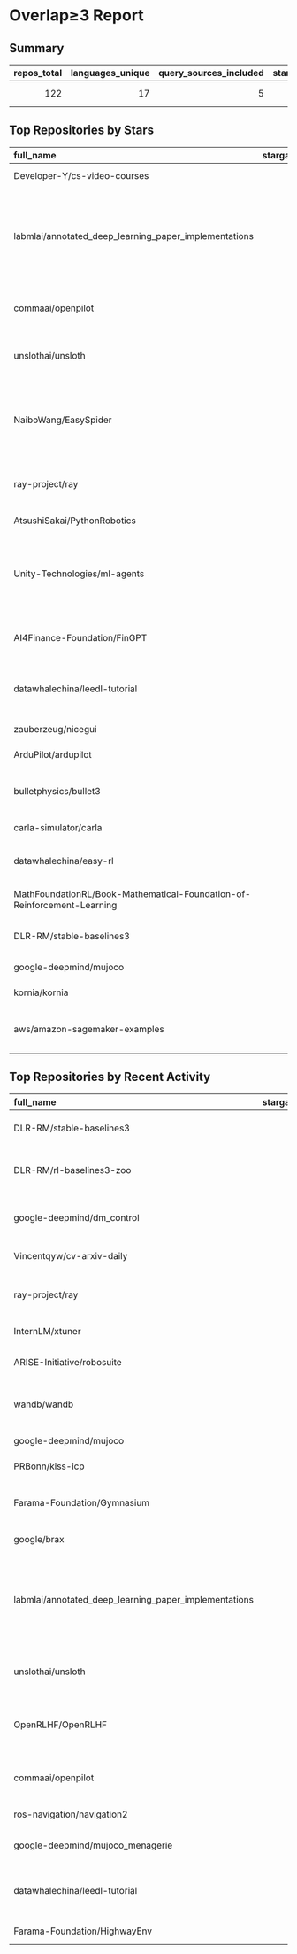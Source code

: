 # Overlap≥3 Report

## Summary
|   repos_total |   languages_unique |   query_sources_included |   stars_median |   stars_mean |   forks_median |   open_issues_median | last_active_max           |
|--------------:|-------------------:|-------------------------:|---------------:|-------------:|---------------:|---------------------:|:--------------------------|
|           122 |                 17 |                        5 |         3416.5 |      7393.75 |          662.5 |                 73.5 | 2025-10-24 06:09:46+00:00 |

## Top Repositories by Stars
| full_name                                                               |   stargazers_count |   forks_count |   open_issues_count | language         | query_source                 | last_active               | description                                                                                                                                                                                                                                                                                            |
|:------------------------------------------------------------------------|-------------------:|--------------:|--------------------:|:-----------------|:-----------------------------|:--------------------------|:-------------------------------------------------------------------------------------------------------------------------------------------------------------------------------------------------------------------------------------------------------------------------------------------------------|
| Developer-Y/cs-video-courses                                            |              70098 |          9412 |                   2 | Unknown          | topic:robotics               | 2025-10-24 04:35:17+00:00 | List of Computer Science courses with video lectures.                                                                                                                                                                                                                                                  |
| labmlai/annotated_deep_learning_paper_implementations                   |              63801 |          6465 |                  26 | Python           | topic:reinforcement-learning | 2025-10-24 05:48:17+00:00 | 🧑‍🏫 60+ Implementations/tutorials of deep learning papers with side-by-side notes 📝; including transformers (original, xl, switch, feedback, vit, ...), optimizers (adam, adabelief, sophia, ...), gans(cyclegan, stylegan2, ...), 🎮 reinforcement learning (ppo, dqn), capsnet, distillation, ... 🧠 |
| commaai/openpilot                                                       |              58519 |         10350 |                 191 | Python           | topic:robotics               | 2025-10-24 05:45:39+00:00 | openpilot is an operating system for robotics. Currently, it upgrades the driver assistance system on 300+ supported cars.                                                                                                                                                                             |
| unslothai/unsloth                                                       |              47347 |          3869 |                 853 | Python           | topic:reinforcement-learning | 2025-10-24 05:47:07+00:00 | Fine-tuning & Reinforcement Learning for LLMs. 🦥 Train OpenAI gpt-oss, DeepSeek-R1, Qwen3, Gemma 3, TTS 2x faster with 70% less VRAM.                                                                                                                                                                 |
| NaiboWang/EasySpider                                                    |              43151 |          5303 |                 254 | JavaScript       | topic:robotics               | 2025-10-24 04:14:12+00:00 | A visual no-code/code-free web crawler/spider易采集：一个可视化浏览器自动化测试/数据采集/爬虫软件，可以无代码图形化的设计和执行爬虫任务。别名：ServiceWrapper面向Web应用的智能化服务封装系统。                                                                                                         |
| ray-project/ray                                                         |              39470 |          6820 |                3170 | Python           | topic:reinforcement-learning | 2025-10-24 06:03:33+00:00 | Ray is an AI compute engine. Ray consists of a core distributed runtime and a set of AI Libraries for accelerating ML workloads.                                                                                                                                                                       |
| AtsushiSakai/PythonRobotics                                             |              26111 |          6911 |                  19 | Python           | topic:robotics               | 2025-10-24 02:26:25+00:00 | Python sample codes and textbook for robotics algorithms.                                                                                                                                                                                                                                              |
| Unity-Technologies/ml-agents                                            |              18778 |          4377 |                  47 | C#               | topic:reinforcement-learning | 2025-10-24 02:28:41+00:00 | The Unity Machine Learning Agents Toolkit (ML-Agents) is an open-source project that enables games and simulations to serve as environments for training intelligent agents using deep reinforcement learning and imitation learning.                                                                  |
| AI4Finance-Foundation/FinGPT                                            |              17863 |          2528 |                  81 | Jupyter Notebook | topic:reinforcement-learning | 2025-10-24 04:13:14+00:00 | FinGPT: Open-Source Financial Large Language Models!  Revolutionize 🔥    We release the trained model on HuggingFace.                                                                                                                                                                                 |
| datawhalechina/leedl-tutorial                                           |              15901 |          3075 |                   6 | Jupyter Notebook | topic:reinforcement-learning | 2025-10-24 05:27:45+00:00 | 《李宏毅深度学习教程》（李宏毅老师推荐👍，苹果书🍎），PDF下载地址：https://github.com/datawhalechina/leedl-tutorial/releases                                                                                                                                                                           |
| zauberzeug/nicegui                                                      |              14293 |           848 |                  93 | Python           | topic:robotics               | 2025-10-24 03:44:29+00:00 | Create web-based user interfaces with Python. The nice way.                                                                                                                                                                                                                                            |
| ArduPilot/ardupilot                                                     |              13926 |         19567 |                2710 | C++              | topic:robotics               | 2025-10-24 02:54:45+00:00 | ArduPlane, ArduCopter, ArduRover, ArduSub source                                                                                                                                                                                                                                                       |
| bulletphysics/bullet3                                                   |              13850 |          3001 |                 386 | C++              | topic:robotics               | 2025-10-24 02:47:56+00:00 | Bullet Physics SDK: real-time collision detection and multi-physics simulation for VR, games, visual effects, robotics, machine learning etc.                                                                                                                                                          |
| carla-simulator/carla                                                   |              13153 |          4263 |                1145 | C++              | topic:ros                    | 2025-10-23 19:52:42+00:00 | Open-source simulator for autonomous driving research.                                                                                                                                                                                                                                                 |
| datawhalechina/easy-rl                                                  |              12832 |          2135 |                  55 | Jupyter Notebook | topic:reinforcement-learning | 2025-10-24 03:52:50+00:00 | 强化学习中文教程（蘑菇书🍄），在线阅读地址：https://datawhalechina.github.io/easy-rl/                                                                                                                                                                                                                  |
| MathFoundationRL/Book-Mathematical-Foundation-of-Reinforcement-Learning |              12489 |          1192 |                   0 | MATLAB           | topic:reinforcement-learning | 2025-10-24 02:32:56+00:00 | This is the homepage of a new book entitled "Mathematical Foundations of Reinforcement Learning."                                                                                                                                                                                                      |
| DLR-RM/stable-baselines3                                                |              11848 |          1965 |                  74 | Python           | topic:robotics               | 2025-10-24 06:09:46+00:00 | PyTorch version of Stable Baselines, reliable implementations of reinforcement learning algorithms.                                                                                                                                                                                                    |
| google-deepmind/mujoco                                                  |              10912 |          1158 |                 208 | C++              | topic:robotics               | 2025-10-24 05:51:52+00:00 | Multi-Joint dynamics with Contact. A general purpose physics simulator.                                                                                                                                                                                                                                |
| kornia/kornia                                                           |              10806 |          1062 |                 339 | Python           | topic:robotics               | 2025-10-23 21:46:04+00:00 | 🐍 Geometric Computer Vision Library for Spatial AI                                                                                                                                                                                                                                                    |
| aws/amazon-sagemaker-examples                                           |              10782 |          6948 |                 841 | Jupyter Notebook | topic:reinforcement-learning | 2025-10-23 08:19:31+00:00 | Example 📓 Jupyter notebooks that demonstrate how to build, train, and deploy machine learning models using 🧠 Amazon SageMaker.                                                                                                                                                                       |

## Top Repositories by Recent Activity
| full_name                                             |   stargazers_count |   forks_count |   open_issues_count | language         | query_source                 | last_active               | description                                                                                                                                                                                                                                                                                            |
|:------------------------------------------------------|-------------------:|--------------:|--------------------:|:-----------------|:-----------------------------|:--------------------------|:-------------------------------------------------------------------------------------------------------------------------------------------------------------------------------------------------------------------------------------------------------------------------------------------------------|
| DLR-RM/stable-baselines3                              |              11848 |          1965 |                  74 | Python           | topic:robotics               | 2025-10-24 06:09:46+00:00 | PyTorch version of Stable Baselines, reliable implementations of reinforcement learning algorithms.                                                                                                                                                                                                    |
| DLR-RM/rl-baselines3-zoo                              |               2593 |           570 |                  62 | Python           | topic:robotics               | 2025-10-24 06:08:40+00:00 | A training framework for Stable Baselines3 reinforcement learning agents, with hyperparameter optimization and pre-trained agents included.                                                                                                                                                            |
| google-deepmind/dm_control                            |               4280 |           721 |                 114 | Python           | topic:reinforcement-learning | 2025-10-24 06:06:19+00:00 | Google DeepMind's software stack for physics-based simulation and Reinforcement Learning environments, using MuJoCo.                                                                                                                                                                                   |
| Vincentqyw/cv-arxiv-daily                             |               1324 |           516 |                   1 | Python           | topic:slam                   | 2025-10-24 06:05:01+00:00 | 🎓Automatically Update CV Papers Daily using Github Actions                                                                                                                                                                                                                                            |
| ray-project/ray                                       |              39470 |          6820 |                3170 | Python           | topic:reinforcement-learning | 2025-10-24 06:03:33+00:00 | Ray is an AI compute engine. Ray consists of a core distributed runtime and a set of AI Libraries for accelerating ML workloads.                                                                                                                                                                       |
| InternLM/xtuner                                       |               4946 |           379 |                 274 | Python           | topic:reinforcement-learning | 2025-10-24 06:02:29+00:00 | A Next-Generation Training Engine Built for Ultra-Large MoE Models                                                                                                                                                                                                                                     |
| ARISE-Initiative/robosuite                            |               1979 |           603 |                  95 | Python           | topic:robotics               | 2025-10-24 05:58:51+00:00 | robosuite: A Modular Simulation Framework and Benchmark for Robot Learning                                                                                                                                                                                                                             |
| wandb/wandb                                           |              10442 |           784 |                 868 | Python           | topic:reinforcement-learning | 2025-10-24 05:55:31+00:00 | The AI developer platform. Use Weights & Biases to train and fine-tune models, and manage models from experimentation to production.                                                                                                                                                                   |
| google-deepmind/mujoco                                |              10912 |          1158 |                 208 | C++              | topic:robotics               | 2025-10-24 05:51:52+00:00 | Multi-Joint dynamics with Contact. A general purpose physics simulator.                                                                                                                                                                                                                                |
| PRBonn/kiss-icp                                       |               1964 |           392 |                  11 | C++              | topic:robotics               | 2025-10-24 05:51:06+00:00 | A LiDAR odometry pipeline that just works                                                                                                                                                                                                                                                              |
| Farama-Foundation/Gymnasium                           |              10462 |          1165 |                  82 | Python           | topic:reinforcement-learning | 2025-10-24 05:50:23+00:00 | An API standard for single-agent reinforcement learning environments, with popular reference environments and related utilities (formerly Gym)                                                                                                                                                         |
| google/brax                                           |               2895 |           315 |                  97 | Jupyter Notebook | topic:robotics               | 2025-10-24 05:50:18+00:00 | Massively parallel rigidbody physics simulation on accelerator hardware.                                                                                                                                                                                                                               |
| labmlai/annotated_deep_learning_paper_implementations |              63801 |          6465 |                  26 | Python           | topic:reinforcement-learning | 2025-10-24 05:48:17+00:00 | 🧑‍🏫 60+ Implementations/tutorials of deep learning papers with side-by-side notes 📝; including transformers (original, xl, switch, feedback, vit, ...), optimizers (adam, adabelief, sophia, ...), gans(cyclegan, stylegan2, ...), 🎮 reinforcement learning (ppo, dqn), capsnet, distillation, ... 🧠 |
| unslothai/unsloth                                     |              47347 |          3869 |                 853 | Python           | topic:reinforcement-learning | 2025-10-24 05:47:07+00:00 | Fine-tuning & Reinforcement Learning for LLMs. 🦥 Train OpenAI gpt-oss, DeepSeek-R1, Qwen3, Gemma 3, TTS 2x faster with 70% less VRAM.                                                                                                                                                                 |
| OpenRLHF/OpenRLHF                                     |               8219 |           804 |                 299 | Python           | topic:reinforcement-learning | 2025-10-24 05:46:26+00:00 | An Easy-to-use, Scalable and High-performance RLHF Framework based on Ray (PPO & GRPO & REINFORCE++ & vLLM & Ray & Dynamic Sampling & Async Agentic RL)                                                                                                                                                |
| commaai/openpilot                                     |              58519 |         10350 |                 191 | Python           | topic:robotics               | 2025-10-24 05:45:39+00:00 | openpilot is an operating system for robotics. Currently, it upgrades the driver assistance system on 300+ supported cars.                                                                                                                                                                             |
| ros-navigation/navigation2                            |               3571 |          1600 |                 136 | C++              | topic:robotics               | 2025-10-24 05:34:25+00:00 | ROS 2 Navigation Framework and System                                                                                                                                                                                                                                                                  |
| google-deepmind/mujoco_menagerie                      |               2603 |           367 |                  47 | Python           | topic:robotics               | 2025-10-24 05:30:59+00:00 | A collection of high-quality models for the MuJoCo physics engine, curated by Google DeepMind.                                                                                                                                                                                                         |
| datawhalechina/leedl-tutorial                         |              15901 |          3075 |                   6 | Jupyter Notebook | topic:reinforcement-learning | 2025-10-24 05:27:45+00:00 | 《李宏毅深度学习教程》（李宏毅老师推荐👍，苹果书🍎），PDF下载地址：https://github.com/datawhalechina/leedl-tutorial/releases                                                                                                                                                                           |
| Farama-Foundation/HighwayEnv                          |               3040 |           823 |                  81 | Python           | topic:reinforcement-learning | 2025-10-24 05:19:06+00:00 | A minimalist environment for decision-making in autonomous driving                                                                                                                                                                                                                                     |